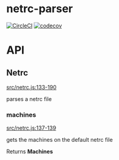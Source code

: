 # netrc-parser

[![CircleCI](https://circleci.com/gh/dickeyxxx/node-netrc-parser.svg?style=svg)](https://circleci.com/gh/dickeyxxx/node-netrc-parser)
[![codecov](https://codecov.io/gh/dickeyxxx/node-netrc-parser/branch/master/graph/badge.svg)](https://codecov.io/gh/dickeyxxx/node-netrc-parser)

# API

<!-- Generated by documentation.js. Update this documentation by updating the source code. -->

## Netrc

[src/netrc.js:133-190](https://github.com/dickeyxxx/node-netrc-parser/blob/d0ff38be276c9b63e7566fa8a67d825232781749/src/netrc.js#L133-L190 "Source code on GitHub")

parses a netrc file

### machines

[src/netrc.js:137-139](https://github.com/dickeyxxx/node-netrc-parser/blob/d0ff38be276c9b63e7566fa8a67d825232781749/src/netrc.js#L137-L139 "Source code on GitHub")

gets the machines on the default netrc file

Returns **Machines** 
